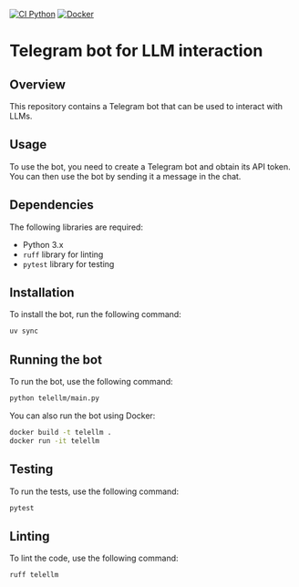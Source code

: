 [![CI Python](https://github.com/miem-refugees/telellm/actions/workflows/ci.yml/badge.svg)](https://github.com/miem-refugees/telellm/actions/workflows/ci.yml)
[![Docker](https://github.com/miem-refugees/telellm/actions/workflows/docker-publish.yml/badge.svg)](https://github.com/miem-refugees/telellm/actions/workflows/docker-publish.yml)

# Telegram bot for LLM interaction

## Overview

This repository contains a Telegram bot that can be used to interact with LLMs.

## Usage

To use the bot, you need to create a Telegram bot and obtain its API token. You can then
use the bot by sending it a message in the chat.

## Dependencies

The following libraries are required:

* Python 3.x
* `ruff` library for linting
* `pytest` library for testing

## Installation

To install the bot, run the following command:

```bash
uv sync
```

## Running the bot

To run the bot, use the following command:

```bash
python telellm/main.py
```

You can also run the bot using Docker:

```bash
docker build -t telellm .
docker run -it telellm
```

## Testing

To run the tests, use the following command:

```bash
pytest
```

## Linting

To lint the code, use the following command:

```bash
ruff telellm
```

